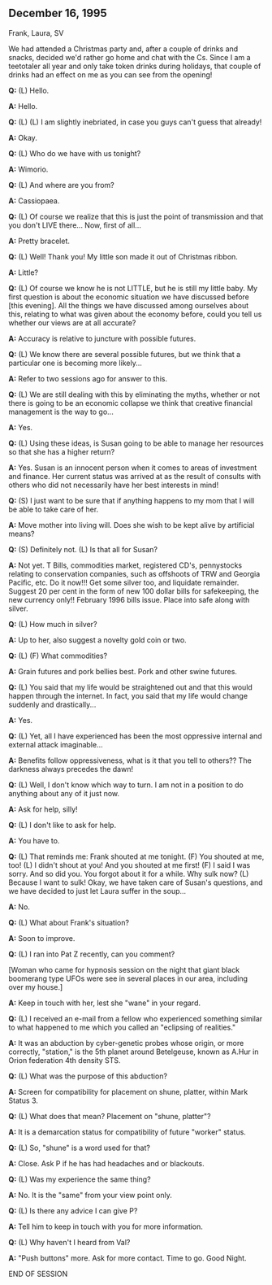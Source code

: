## December 16, 1995
Frank, Laura, SV

We had attended a Christmas party and, after a couple of drinks and snacks, decided we'd rather go home and chat with the Cs. Since I am a teetotaler all year and only take token drinks during holidays, that couple of drinks had an effect on me as you can see from the opening!

**Q:** (L) Hello.

**A:** Hello.

**Q:** (L) (L) I am slightly inebriated, in case you guys can't guess that already!

**A:** Okay.

**Q:** (L) Who do we have with us tonight?

**A:** Wimorio.

**Q:** (L) And where are you from?

**A:** Cassiopaea.

**Q:** (L) Of course we realize that this is just the point of transmission and that you don't LIVE there... Now, first of all...

**A:** Pretty bracelet.

**Q:** (L) Well! Thank you! My little son made it out of Christmas ribbon.

**A:** Little?

**Q:** (L) Of course we know he is not LITTLE, but he is still my little baby. My first question is about the economic situation we have discussed before [this evening]. All the things we have discussed among ourselves about this, relating to what was given about the economy before, could you tell us whether our views are at all accurate?

**A:** Accuracy is relative to juncture with possible futures.

**Q:** (L) We know there are several possible futures, but we think that a particular one is becoming more likely...

**A:** Refer to two sessions ago for answer to this.

**Q:** (L) We are still dealing with this by eliminating the myths, whether or not there is going to be an economic collapse we think that creative financial management is the way to go...

**A:** Yes.

**Q:** (L) Using these ideas, is Susan going to be able to manage her resources so that she has a higher return?

**A:** Yes. Susan is an innocent person when it comes to areas of investment and finance. Her current status was arrived at as the result of consults with others who did not necessarily have her best interests in mind!

**Q:** (S) I just want to be sure that if anything happens to my mom that I will be able to take care of her.

**A:** Move mother into living will. Does she wish to be kept alive by artificial means?

**Q:** (S) Definitely not. (L) Is that all for Susan?

**A:** Not yet. T Bills, commodities market, registered CD's, pennystocks relating to conservation companies, such as offshoots of TRW and Georgia Pacific, etc. Do it now!!! Get some silver too, and liquidate remainder. Suggest 20 per cent in the form of new 100 dollar bills for safekeeping, the new currency only!! February 1996 bills issue. Place into safe along with silver.

**Q:** (L) How much in silver?

**A:** Up to her, also suggest a novelty gold coin or two.

**Q:** (L) (F) What commodities?

**A:** Grain futures and pork bellies best. Pork and other swine futures.

**Q:** (L) You said that my life would be straightened out and that this would happen through the internet. In fact, you said that my life would change suddenly and drastically...

**A:** Yes.

**Q:** (L) Yet, all I have experienced has been the most oppressive internal and external attack imaginable...

**A:** Benefits follow oppressiveness, what is it that you tell to others?? The darkness always precedes the dawn!

**Q:** (L) Well, I don't know which way to turn. I am not in a position to do anything about any of it just now.

**A:** Ask for help, silly!

**Q:** (L) I don't like to ask for help.

**A:** You have to.

**Q:** (L) That reminds me: Frank shouted at me tonight. (F) You shouted at me, too! (L) I didn't shout at you! And you shouted at me first! (F) I said I was sorry. And so did you. You forgot about it for a while. Why sulk now? (L) Because I want to sulk! Okay, we have taken care of Susan's questions, and we have decided to just let Laura suffer in the soup...

**A:** No.

**Q:** (L) What about Frank's situation?

**A:** Soon to improve.

**Q:** (L) I ran into Pat Z recently, can you comment?

[Woman who came for hypnosis session on the night that giant black boomerang type UFOs were see in several places in our area, including over my house.]

**A:** Keep in touch with her, lest she "wane" in your regard.

**Q:** (L) I received an e-mail from a fellow who experienced something similar to what happened to me which you called an "eclipsing of realities."

**A:** It was an abduction by cyber-genetic probes whose origin, or more correctly, "station," is the 5th planet around Betelgeuse, known as A.Hur in Orion federation 4th density STS.

**Q:** (L) What was the purpose of this abduction?

**A:** Screen for compatibility for placement on shune, platter, within Mark Status 3.

**Q:** (L) What does that mean? Placement on "shune, platter"?

**A:** It is a demarcation status for compatibility of future "worker" status.

**Q:** (L) So, "shune" is a word used for that?

**A:** Close. Ask P if he has had headaches and or blackouts.

**Q:** (L) Was my experience the same thing?

**A:** No. It is the "same" from your view point only.

**Q:** (L) Is there any advice I can give P?

**A:** Tell him to keep in touch with you for more information.

**Q:** (L) Why haven't I heard from Val?

**A:** "Push buttons" more. Ask for more contact. Time to go. Good Night.

END OF SESSION

